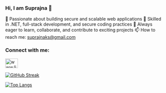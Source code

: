### Hi, I am Suprajna 👋

🔹 Passionate about building secure and scalable web applications
🔹 Skilled in .NET, full-stack development, and secure coding practices
🔹 Always eager to learn, collaborate, and contribute to exciting projects
📫 How to reach me: suprajnaks@gmail.com







<h3 align="left">Connect with me:</h3>
<p align="left">
<a href="www.linkedin.com/in/suprajna" target="blank"><img align="center" src="https://raw.githubusercontent.com/rahuldkjain/github-profile-readme-generator/master/src/images/icons/Social/linked-in-alt.svg" alt="www.linkedin.com/in/suprajna" height="30" width="40" /></a>
</p>



[![GitHub Streak](https://github-readme-streak-stats.herokuapp.com/?user=Suprajna)](https://git.io/streak-stats)


[![Top Langs](https://github-readme-stats.vercel.app/api/top-langs/?username=Suprajna)](https://github.com/Suprajna/github-readme-stats)

<!--## 🏆 GitHub Trophies
![](https://github-profile-trophy.vercel.app/?username=Suprajna&theme=radical&no-frame=false&no-bg=true&margin-w=4)

---
[![](https://visitcount.itsvg.in/api?id=Suprajna&icon=0&color=0)](https://visitcount.itsvg.in)-->

<!-- Proudly created with GPRM ( https://gprm.itsvg.in ) -->

